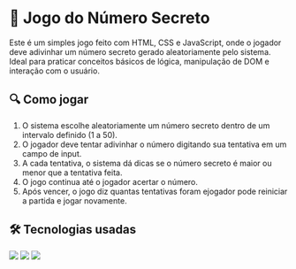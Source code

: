 # 🎯 Jogo do Número Secreto

Este é um simples jogo feito com HTML, CSS e JavaScript, onde o jogador deve adivinhar um número secreto gerado aleatoriamente pelo sistema. Ideal para praticar conceitos básicos de lógica, manipulação de DOM e interação com o usuário.

## 🔍 Como jogar

1. O sistema escolhe aleatoriamente um número secreto dentro de um intervalo definido (1 a 50).
2. O jogador deve tentar adivinhar o número digitando sua tentativa em um campo de input.
3. A cada tentativa, o sistema dá dicas se o número secreto é maior ou menor que a tentativa feita.
4. O jogo continua até o jogador acertar o número.
5. Após vencer, o jogo diz quantas tentativas foram ejogador pode reiniciar a partida e jogar novamente.

## 🛠️ Tecnologias usadas
<div>
  <img src="https://img.shields.io/badge/HTML-239120?style=for-the-badge&logo=html5&logoColor=white">
  <img src="https://img.shields.io/badge/CSS-239120?&style=for-the-badge&logo=css3&logoColor=white">
  <img src="https://img.shields.io/badge/JavaScript-F7DF1E?style=for-the-badge&logo=javascript&logoColor=black">
</div>
